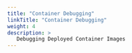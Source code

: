 ```yaml
---
title: "Container Debugging"
linkTitle: "Container Debugging"
weight: 4
description: >
   Debugging Deployed Container Images
---
```

